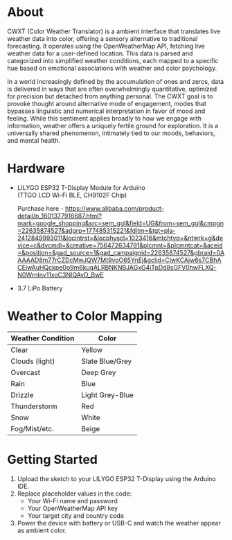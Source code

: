 # About
CWXT (Color Weather Translator) is a ambient interface that translates live weather data into color, offering a sensory alternative to traditional forecasting. It operates using the OpenWeatherMap API, fetching live weather data for a user-defined location. This data is parsed and categorized into simplified weather conditions, each mapped to a specific hue based on emotional associations with weather and color psychology.

In a world increasingly defined by the accumulation of ones and zeros, data is delivered in ways that are often overwhelmingly quantitative, optimized for precision but detached from anything personal. The CWXT goal is to provoke thought around alternative mode of engagement, modes that bypasses linguistic and numerical interpretation in favor of mood and feeling. While this sentiment applies broadly to how we engage with information, weather offers a uniquely fertile ground for exploration. It is a universally shared phenomenon, intimately tied to our moods, behaviors, and mental health.

# Hardware
- LILYGO ESP32 T-Display Module for Arduino  
  (TTGO LCD Wi-Fi BLE, CH9102F Chip)
  
  Purchase here - 
  https://www.alibaba.com/product-detail/p_1601377916687.html?mark=google_shopping&src=sem_ggl&field=UG&from=sem_ggl&cmpgn=22635874527&adgrp=177485315221&fditm=&tgt=pla-2412849993011&locintrst=&locphyscl=1023416&mtchtyp=&ntwrk=g&device=c&dvcmdl=&creative=756472634791&plcmnt=&plcmntcat=&aceid=&position=&gad_source=1&gad_campaignid=22635874527&gbraid=0AAAAAD8m77rCZDcMwJQW7Mt9voO65YnEj&gclid=CjwKCAjw6s7CBhACEiwAuHQckpe0o9m6kuqALRBNKNBJAGxG4iTpDd8sGFV0hwFLXQ-N0WrnInv11xoC3NIQAvD_BwE
  
- 3.7 LiPo Battery

# Weather to Color Mapping
| Weather Condition | Color            |
|-------------------|------------------|
| Clear             | Yellow           |
| Clouds (light)    | Slate Blue/Grey  |
| Overcast          | Deep Grey        |
| Rain              | Blue             |
| Drizzle           | Light Grey-Blue  |
| Thunderstorm      | Red              |
| Snow              | White            |
| Fog/Mist/etc.     | Beige            |


# Getting Started
1. Upload the sketch to your LILYGO ESP32 T-Display using the Arduino IDE.
2. Replace placeholder values in the code:
   - Your Wi-Fi name and password
   - Your OpenWeatherMap API key
   - Your target city and country code
3. Power the device with battery or USB-C and watch the weather appear as ambient color.
